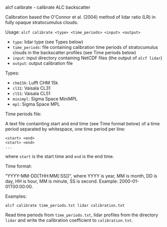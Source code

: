 
alcf calibrate - calibrate ALC backscatter

Calibration based the O'Connor et al. (2004) method of lidar ratio (LR) in fully
opaque stratocumulus clouds.

Usage: `alcf calibrate <type> <time_periods> <input> <output>`

- `type`: lidar type (see Types below)
- `time_periods`: file containing calibration time periods of stratocumulus
    clouds in the backscatter profiles (see Time periods below)
- `input`: input directory containing NetCDF files (the output of `alcf lidar`)
- `output`: output calibration file

Types:

- `chm15k`: Lufft CHM 15k
- `cl31`: Vaisala CL31
- `cl51`: Vaisala CL51
- `minimpl`: Sigma Space MiniMPL
- `mpl`: Sigma Space MPL

Time periods file:

A text file containting start and end time (see Time format below) of a time
period separated by whitespace, one time period per line:

```
<start> <end>
<start> <end>
...
```

where `start` is the start time and `end` is the end time.

Time format:

"YYYY-MM-DD[THH:MM[:SS]]", where YYYY is year, MM is month, DD is day,
HH is hour, MM is minute, SS is second. Example: 2000-01-01T00:00:00.

Examples:

`alcf calibrate time_periods.txt lidar calibration.txt`

Read time periods from `time_periods.txt`, lidar profiles from the directory
`lidar` and write the calibration coefficient to `calibration.txt`.

	